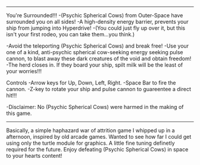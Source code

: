 -------------------------------------------------------------------------------------------------------------------------------------------------------------------------
You're Surrounded!!!
-(Psychic Spherical Cows)  from Outer-Space have surrounded you on all sides!
-A high-density energy barrier, prevents your ship from jumping into Hyperdrive!
-(You could just fly up over it, but this isn't your first rodeo, you can take them...you think.)

-Avoid the teleporting (Psychic Spherical Cows) and break free!
-Use your one of a kind, anti-psychic spherical cow-seeking energy seeking pulse cannon, to 
blast away these dark creatures of the void and obtain freedom! 
-The herd closes in. If they board your ship, spilt milk will be the least of your worries!!!

Controls
-Arrow keys for Up, Down, Left, Right.
-Space Bar to fire the cannon.
-Z-key to rotate your ship and pulse cannon to guareentee a direct hit!!!


-Disclaimer:
No (Psychic Spherical Cows) were harmed in the making of this game.

------------------------------------------------------------------------------------------------------------------------------------------------------------------------
Basically, a simple haphazard war of attrition game I whipped up in a afternoon, inspired by old arcade games.
Wanted to see how far I could get using only the turtle module for graphics.
A little fine tuning definetly required for the future.
Enjoy defeating (Psychic Spherical Cows)  in space to your hearts content!
